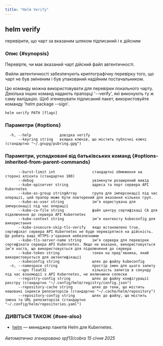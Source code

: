 ```yaml
---
title: "Helm Verify"
---
```


## helm verify

перевірити, що чарт за вказаним шляхом підписаний і є дійсним

### Опис {#synopsis}

Перевірте, чи має вказаний чарт дійсний файл автентичності.

Файли автентичності забезпечують криптографічну перевірку того, що чарт не був зміненим і був упакований надійним постачальником.

Цю команду можна використовувати для перевірки локального чарту. Декілька інших команд надають прапорці '--verify', які виконують ту ж саму валідацію. Щоб згенерувати підписаний пакет, використовуйте команду 'helm package --sign'.

```shell
helm verify PATH [flags]
```

### Параметри {#options}

```none
  -h, --help             довідка verify
      --keyring string   вєящка ключів, що містить публічні ключі (стандартно "~/.gnupg/pubring.gpg")
```

### Параметри, успадковані від батьківських команд {#options-inherited-from-parent-commands}

```none
      --burst-limit int                 стандартні обмеження на стороні клієнта (стандартно 100)
      --debug                           увімкнути розширений вивід
      --kube-apiserver string           адреса та порт сервера API Kubernetes
      --kube-as-group stringArray       група для імперсонації під час операції, цей прапор може бути повторений для вказання кількох груп.
      --kube-as-user string             імʼя користувача для імперсонації під час операції
      --kube-ca-file string             файл центру сертифікаці СА для підключення до сервера API Kubernetes
      --kube-context string             імʼя контексту kubeconfig для використання
      --kube-insecure-skip-tls-verify   якщо встановлено true, сертифікат сервера API Kubernetes не буде перевірятися на дійсність. Це робить ваші HTTPS-зʼєднання небезпечними
      --kube-tls-server-name string     імʼя сервера для перевірки сертифіката сервера API Kubernetes. Якщо не вказано, використовується імʼя хоста, що використовується для підключення до сервера
      --kube-token string               токен на предʼявника, який використовується для автентифікації
      --kubeconfig string               шлях до файлу kubeconfig
  -n, --namespace string                простір імен для цього запиту
      --qps float32                     кількість запитів в секунду під час взаємодії з API Kubernetes, не включаючи сплески
      --registry-config string          шлях до файлу конфігурації реєстру (стандартно "~/.config/helm/registry/config.json")
      --repository-cache string         шлях до теки, що містить кешовані індекси репозиторіїв (стандартно "~/.cache/helm/repository")
      --repository-config string        шлях до файлу, що містить імена та URL репозиторіїв (стандартно "~/.config/helm/repositories.yaml")
```

### ДИВІТЬСЯ ТАКОЖ {#see-also}

- [helm](helm.md) — менеджер пакетів Helm для Kubernetes.

###### Автоматично згенеровано spf13/cobra 15 січня 2025
